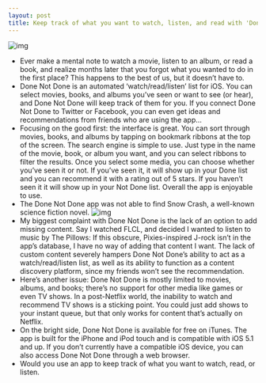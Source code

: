```yaml
---
layout: post
title: Keep track of what you want to watch, listen, and read with 'Done Not Done'
---
```

![img](http://media.idownloadblog.com/wp-content/uploads/2013/01/done-not-done.jpg)
* Ever make a mental note to watch a movie, listen to an album, or read a book, and realize months later that you forgot what you wanted to do in the first place? This happens to the best of us, but it doesn’t have to.
* Done Not Done is an automated ‘watch/read/listen’ list for iOS. You can select movies, books, and albums you’ve seen or want to see (or hear), and Done Not Done will keep track of them for you. If you connect Done Not Done to Twitter or Facebook, you can even get ideas and recommendations from friends who are using the app…
* Focusing on the good first: the interface is great. You can sort through movies, books, and albums by tapping on bookmark ribbons at the top of the screen. The search engine is simple to use. Just type in the name of the movie, book, or album you want, and you can select ribbons to filter the results. Once you select some media, you can choose whether you’ve seen it or not. If you’ve seen it, it will show up in your Done list and you can recommend it with a rating out of 5 stars. If you haven’t seen it it will show up in your Not Done list. Overall the app is enjoyable to use.
* The Done Not Done app was not able to find Snow Crash, a well-known science fiction novel.
![img](http://media.idownloadblog.com/wp-content/uploads/2013/01/done-not-done-profile.jpg)
* My biggest complaint with Done Not Done is the lack of an option to add missing content. Say I watched FLCL, and decided I wanted to listen to music by The Pillows: If this obscure, Pixies-inspired J-rock isn’t in the app’s database, I have no way of adding that content I want. The lack of custom content severely hampers Done Not Done’s ability to act as a watch/read/listen list, as well as its ability to function as a content discovery platform, since my friends won’t see the recommendation.
* Here’s another issue: Done Not Done is mostly limited to movies, albums, and books; there’s no support for other media like games or even TV shows. In a post-Netflix world, the inability to watch and recommend TV shows is a sticking point. You could just add shows to your instant queue, but that only works for content that’s actually on Netflix.
* On the bright side, Done Not Done is available for free on iTunes. The app is built for the iPhone and iPod touch and is compatible with iOS 5.1 and up. If you don’t currently have a compatible iOS device, you can also access Done Not Done through a web browser.
* Would you use an app to keep track of what you want to watch, read, or listen.

